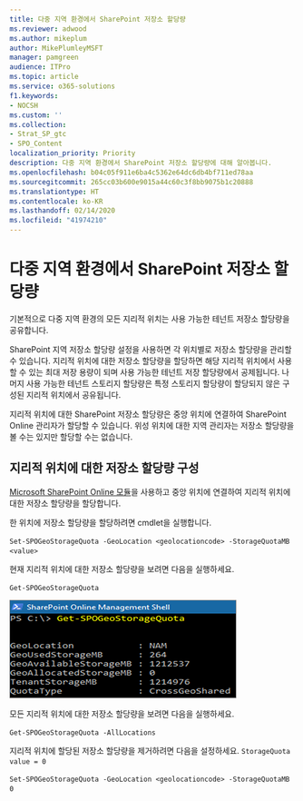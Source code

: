 ```yaml
---
title: 다중 지역 환경에서 SharePoint 저장소 할당량
ms.reviewer: adwood
ms.author: mikeplum
author: MikePlumleyMSFT
manager: pamgreen
audience: ITPro
ms.topic: article
ms.service: o365-solutions
f1.keywords:
- NOCSH
ms.custom: ''
ms.collection:
- Strat_SP_gtc
- SPO_Content
localization_priority: Priority
description: 다중 지역 환경에서 SharePoint 저장소 할당량에 대해 알아봅니다.
ms.openlocfilehash: b04c05f911e6ba4c5362e64dc6db4bf711ed78aa
ms.sourcegitcommit: 265cc03b600e9015a44c60c3f8bb9075b1c20888
ms.translationtype: HT
ms.contentlocale: ko-KR
ms.lasthandoff: 02/14/2020
ms.locfileid: "41974210"
---
```

# <a name="sharepoint-storage-quotas-in-multi-geo-environments"></a>다중 지역 환경에서 SharePoint 저장소 할당량

기본적으로 다중 지역 환경의 모든 지리적 위치는 사용 가능한 테넌트 저장소 할당량을 공유합니다.

SharePoint 지역 저장소 할당량 설정을 사용하면 각 위치별로 저장소 할당량을 관리할 수 있습니다. 지리적 위치에 대한 저장소 할당량을 할당하면 해당 지리적 위치에서 사용할 수 있는 최대 저장 용량이 되며 사용 가능한 테넌트 저장 할당량에서 공제됩니다. 나머지 사용 가능한 테넌트 스토리지 할당량은 특정 스토리지 할당량이 할당되지 않은 구성된 지리적 위치에서 공유됩니다.

지리적 위치에 대한 SharePoint 저장소 할당량은 중앙 위치에 연결하여 SharePoint Online 관리자가 할당할 수 있습니다. 위성 위치에 대한 지역 관리자는 저장소 할당량을 볼 수는 있지만 할당할 수는 없습니다.

## <a name="configure-a-storage-quota-for-a-geo-location"></a>지리적 위치에 대한 저장소 할당량 구성

[Microsoft SharePoint Online 모듈](https://www.microsoft.com/download/details.aspx?id=35588 )을 사용하고 중앙 위치에 연결하여 지리적 위치에 대한 저장소 할당량을 할당합니다. 

한 위치에 저장소 할당량을 할당하려면 cmdlet을 실행합니다.

`Set-SPOGeoStorageQuota -GeoLocation <geolocationcode> -StorageQuotaMB <value>`

현재 지리적 위치에 대한 저장소 할당량을 보려면 다음을 실행하세요.

`Get-SPOGeoStorageQuota`

![Get-SPOGeoStorageQuota cmdlet이 표시된 PowerShell 창의 스크린 샷](media/multi-geo-storage-quota.png)

모든 지리적 위치에 대한 저장소 할당량을 보려면 다음을 실행하세요.

`Get-SPOGeoStorageQuota -AllLocations`

지리적 위치에 할당된 저장소 할당량을 제거하려면 다음을 설정하세요. `StorageQuota value = 0`

`Set-SPOGeoStorageQuota -GeoLocation <geolocationcode> -StorageQuotaMB 0`
